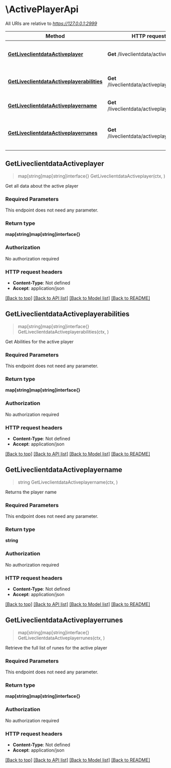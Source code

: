 # \ActivePlayerApi

All URIs are relative to *https://127.0.0.1:2999*

Method | HTTP request | Description
------------- | ------------- | -------------
[**GetLiveclientdataActiveplayer**](ActivePlayerApi.md#GetLiveclientdataActiveplayer) | **Get** /liveclientdata/activeplayer | Get all data about the active player
[**GetLiveclientdataActiveplayerabilities**](ActivePlayerApi.md#GetLiveclientdataActiveplayerabilities) | **Get** /liveclientdata/activeplayerabilities | Get Abilities for the active player
[**GetLiveclientdataActiveplayername**](ActivePlayerApi.md#GetLiveclientdataActiveplayername) | **Get** /liveclientdata/activeplayername | Returns the player name
[**GetLiveclientdataActiveplayerrunes**](ActivePlayerApi.md#GetLiveclientdataActiveplayerrunes) | **Get** /liveclientdata/activeplayerrunes | Retrieve the full list of runes for the active player



## GetLiveclientdataActiveplayer

> map[string]map[string]interface{} GetLiveclientdataActiveplayer(ctx, )

Get all data about the active player

### Required Parameters

This endpoint does not need any parameter.

### Return type

**map[string]map[string]interface{}**

### Authorization

No authorization required

### HTTP request headers

- **Content-Type**: Not defined
- **Accept**: application/json

[[Back to top]](#) [[Back to API list]](../README.md#documentation-for-api-endpoints)
[[Back to Model list]](../README.md#documentation-for-models)
[[Back to README]](../README.md)


## GetLiveclientdataActiveplayerabilities

> map[string]map[string]interface{} GetLiveclientdataActiveplayerabilities(ctx, )

Get Abilities for the active player

### Required Parameters

This endpoint does not need any parameter.

### Return type

**map[string]map[string]interface{}**

### Authorization

No authorization required

### HTTP request headers

- **Content-Type**: Not defined
- **Accept**: application/json

[[Back to top]](#) [[Back to API list]](../README.md#documentation-for-api-endpoints)
[[Back to Model list]](../README.md#documentation-for-models)
[[Back to README]](../README.md)


## GetLiveclientdataActiveplayername

> string GetLiveclientdataActiveplayername(ctx, )

Returns the player name

### Required Parameters

This endpoint does not need any parameter.

### Return type

**string**

### Authorization

No authorization required

### HTTP request headers

- **Content-Type**: Not defined
- **Accept**: application/json

[[Back to top]](#) [[Back to API list]](../README.md#documentation-for-api-endpoints)
[[Back to Model list]](../README.md#documentation-for-models)
[[Back to README]](../README.md)


## GetLiveclientdataActiveplayerrunes

> map[string]map[string]interface{} GetLiveclientdataActiveplayerrunes(ctx, )

Retrieve the full list of runes for the active player

### Required Parameters

This endpoint does not need any parameter.

### Return type

**map[string]map[string]interface{}**

### Authorization

No authorization required

### HTTP request headers

- **Content-Type**: Not defined
- **Accept**: application/json

[[Back to top]](#) [[Back to API list]](../README.md#documentation-for-api-endpoints)
[[Back to Model list]](../README.md#documentation-for-models)
[[Back to README]](../README.md)

